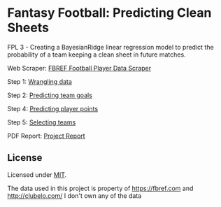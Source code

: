 # Fantasy Football: Predicting Clean Sheets
FPL 3 - Creating a BayesianRidge linear regression model to predict the probability of a team keeping a clean sheet in future matches.

Web Scraper: [FBREF Football Player Data Scraper](https://github.com/adamcorren/fbref_football_player_data_scraper)

Step 1: [Wrangling data](https://github.com/adamcorren/fantasy_football_data_wrangling_pandas)

Step 2: [Predicting team goals](https://github.com/adamcorren/fantasy_football_predicting_team_goals)

Step 4: [Predicting player points](https://github.com/adamcorren/fantasy_football_predicting_player_points)

Step 5: [Selecting teams](https://github.com/adamcorren/fantasy_football_selecting_squads)

PDF Report: [Project Report](https://github.com/adamcorren/fantasy_football_project_report)

## License

Licensed under [MIT]((https://opensource.org/license/mit/)).

The data used in this project is property of https://fbref.com and http://clubelo.com/
I don't own any of the data
